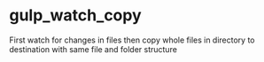 # gulp_watch_copy
First watch for changes in files then copy whole files in directory to destination with same file and folder structure
